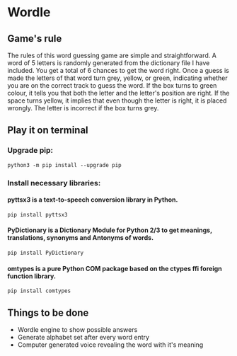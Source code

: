 # Wordle

<!-- <p align="center"><img width="75%" src="" alt="wordle game gif" /> -->

## Game's rule
  The rules of this word guessing game are simple and straightforward. A word of 5 letters is randomly generated from the dictionary file I have included. You get a total of 6 chances to get the word right. Once a guess is made the letters of that word turn grey, yellow, or green, indicating whether you are on the correct track to guess the word. If the box turns to green colour, it tells you that both the letter and the letter's position are right. If the space turns yellow, it implies that even though the letter is right, it is placed wrongly. The letter is incorrect if the box turns grey.
  
## Play it on terminal
### Upgrade pip:
```
python3 -m pip install --upgrade pip
```
### Install necessary libraries:
#### pyttsx3 is a text-to-speech conversion library in Python.
```
pip install pyttsx3
```
#### PyDictionary is a Dictionary Module for Python 2/3 to get meanings, translations, synonyms and Antonyms of words.
```
pip install PyDictionary
```
#### omtypes is a pure Python COM package based on the ctypes ffi foreign function library.
```
pip install comtypes
```

## Things to be done
- Wordle engine to show possible answers
- Generate alphabet set after every word entry
- Computer generated voice revealing the word with it's meaning
